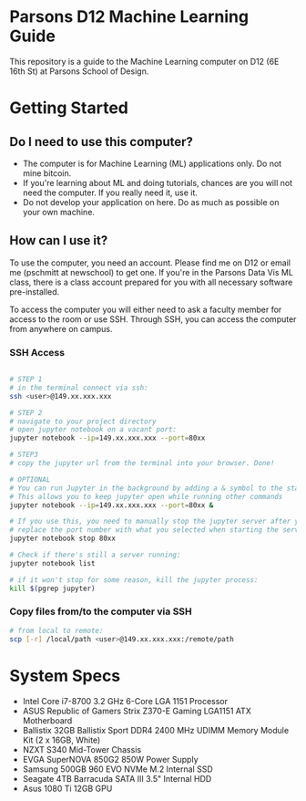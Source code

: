 # Parsons D12 Machine Learning Guide
This repository is a guide to the Machine Learning computer on D12 (6E 16th St) at Parsons School of Design.


# Getting Started

## Do I need to use this computer?
- The computer is for Machine Learning (ML) applications only. Do not mine bitcoin.
- If you're learning about ML and doing tutorials, chances are you will not need the computer. If you really need it, use it.
- Do not develop your application on here. Do as much as possible on your own machine.

## How can I use it?
To use the computer, you need an account. Please find me on D12 or email me (pschmitt at newschool) to get one. If you're in the Parsons Data Vis ML class, there is a class account prepared for you with all necessary software pre-installed.

To access the computer you will either need to ask a faculty member for access to the room or use SSH. Through SSH, you can access the computer from anywhere on campus.

### SSH Access
```bash

# STEP 1
# in the terminal connect via ssh:
ssh <user>@149.xx.xxx.xxx

# STEP 2
# navigate to your project directory
# open jupyter notebook on a vacant port:
jupyter notebook --ip=149.xx.xxx.xxx --port=80xx

# STEP3
# copy the jupyter url from the terminal into your browser. Done!

# OPTIONAL
# You can run Jupyter in the background by adding a & symbol to the start command
# This allows you to keep jupyter open while running other commands
jupyter notebook --ip=149.xx.xxx.xxx --port=80xx &

# If you use this, you need to manually stop the jupyter server after you're done working:
# replace the port number with what you selected when starting the server
jupyter notebook stop 80xx

# Check if there's still a server running:
jupyter notebook list

# if it won't stop for some reason, kill the jupyter process:
kill $(pgrep jupyter)

```

### Copy files from/to the computer via SSH

```bash
# from local to remote:
scp [-r] /local/path <user>@149.xx.xxx.xxx:/remote/path

```


# System Specs
- Intel Core i7-8700 3.2 GHz 6-Core LGA 1151 Processor
- ASUS Republic of Gamers Strix Z370-E Gaming LGA1151 ATX Motherboard
- Ballistix 32GB Ballistix Sport DDR4 2400 MHz UDIMM Memory Module Kit (2 x 16GB, White)
- NZXT S340 Mid-Tower Chassis
- EVGA SuperNOVA 850G2 850W Power Supply
- Samsung 500GB 960 EVO NVMe M.2 Internal SSD
- Seagate 4TB Barracuda SATA III 3.5" Internal HDD 
- Asus 1080 Ti 12GB GPU
